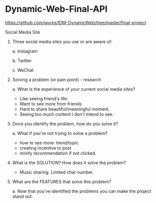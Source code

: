 # Dynamic-Web-Final-API

https://github.com/jayres/IDM-DynamicWeb/tree/master/final-project

Social Media Site

1. Three social media sites you use or are aware of:

   a. Instagram

   b. Twitter

   c. WeChat

2. Solving a problem (or pain point) - research

   a. What is the experience of your current social media sites?

   - Like seeing friend's life:
   - Want to see more from friends
   - Hard to share beautiful/meaningful moment.
   - Seeing too much content I don't intend to see.

3. Once you identify the problem, how do you solve it?

   a. What if you're not trying to solve a problem?

   - how to see more: trend/topic
   - creating incentive to post
   - minify recommendation if not clicked.

4. What is the SOLUTION? How does it solve the problem?

   - Music sharing. Limited char number.

5. What are the FEATURES that solve this problem?

   a. Now that you've identified the problems you can make the project stand out.
